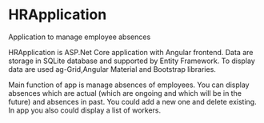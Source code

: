 # HRApplication
Application to manage employee absences


HRApplication is ASP.Net Core application with Angular frontend. Data are storage in SQLite database and supported by Entity Framework.
To display data are used ag-Grid,Angular Material and Bootstrap libraries. 

Main function of app is manage absences of employees. 
You can display absences which are actual (which are ongoing and which will be in the future) and absences in past. 
You could add a new one and delete existing. In app you also could display a list of workers. 
